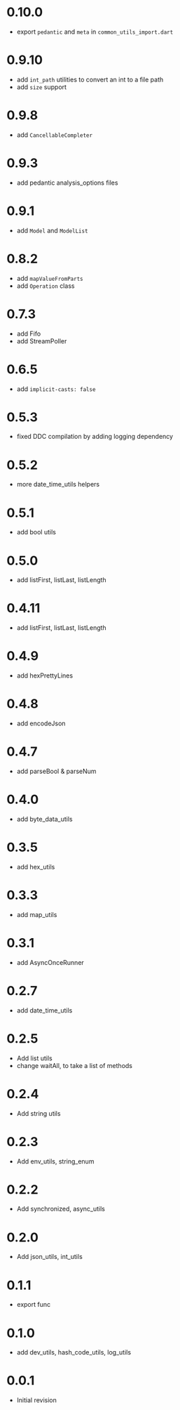 # 0.10.0

- export `pedantic` and `meta` in `common_utils_import.dart`

# 0.9.10

- add `int_path` utilities to convert an int to a file path
- add `size` support

# 0.9.8

- add `CancellableCompleter`

# 0.9.3

- add pedantic analysis_options files 

# 0.9.1

- add `Model` and `ModelList`

# 0.8.2

- add `mapValueFromParts`
- add `Operation` class

# 0.7.3

- add Fifo
- add StreamPoller

# 0.6.5

- add `implicit-casts: false`

# 0.5.3

- fixed DDC compilation by adding logging dependency

# 0.5.2

- more date_time_utils helpers

# 0.5.1

- add bool utils

# 0.5.0

- add listFirst, listLast, listLength

# 0.4.11

- add listFirst, listLast, listLength

# 0.4.9

- add hexPrettyLines

# 0.4.8

- add encodeJson

# 0.4.7

- add parseBool & parseNum

# 0.4.0

- add byte_data_utils

# 0.3.5

- add hex_utils

# 0.3.3

- add map_utils

# 0.3.1

- add AsyncOnceRunner

# 0.2.7

- add date_time_utils

# 0.2.5

- Add list utils
- change waitAll, to take a list of methods

# 0.2.4

- Add string utils

# 0.2.3

- Add env_utils, string_enum

# 0.2.2

- Add synchronized, async_utils

# 0.2.0

- Add json_utils, int_utils

# 0.1.1

- export func

# 0.1.0

- add dev_utils, hash_code_utils, log_utils

# 0.0.1

- Initial revision